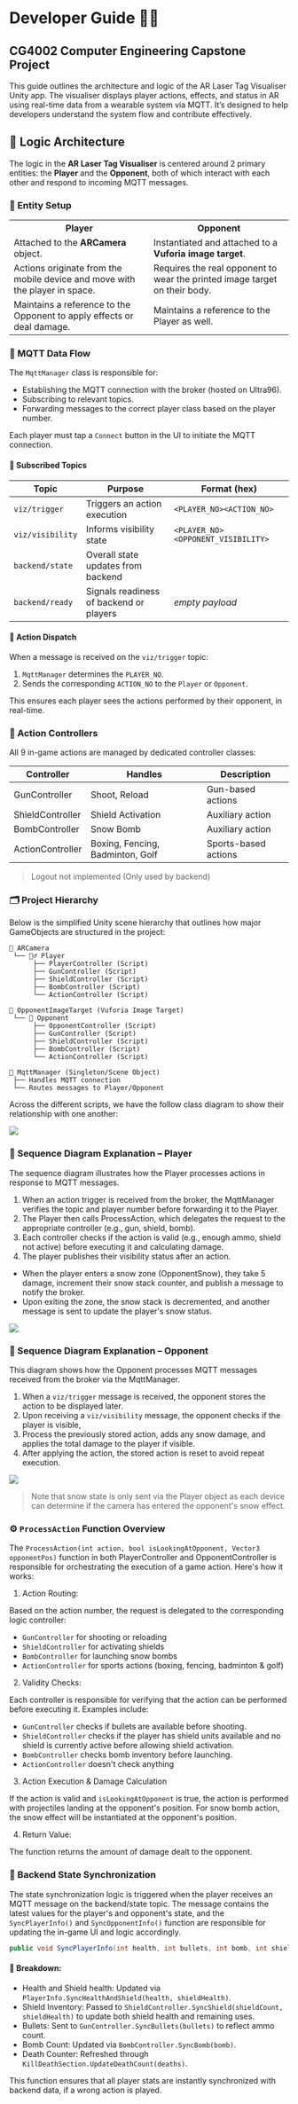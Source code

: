 # Developer Guide 👨‍💻

## CG4002 Computer Engineering Capstone Project

This guide outlines the architecture and logic of the AR Laser Tag Visualiser Unity app. The visualiser displays player actions, effects, and status in AR using real-time data from a wearable system via MQTT. It’s designed to help developers understand the system flow and contribute effectively.

## 🧠 Logic Architecture

The logic in the **AR Laser Tag Visualiser** is centered around 2 primary entities: the **Player** and the **Opponent**, both of which interact with each other and respond to incoming MQTT messages.

### 🔁 Entity Setup
<table>
  <tr>
    <th>Player</th>
    <th>Opponent</th>
  </tr>
  <tr>
    <td>Attached to the <b>ARCamera</b> object.</td>
    <td>Instantiated and attached to a <b>Vuforia image target</b>.</td>
  </tr>
  <tr>
    <td>Actions originate from the mobile device and move with the player in space.</td>
    <td>Requires the real opponent to wear the printed image target on their body.
</td>
  </tr>
  <tr>
    <td>Maintains a reference to the Opponent to apply effects or deal damage.</td>
    <td>Maintains a reference to the Player as well.
</td>
  </tr>
</table>

### 📡 MQTT Data Flow
The `MqttManager` class is responsible for:

- Establishing the MQTT connection with the broker (hosted on Ultra96).
- Subscribing to relevant topics.
- Forwarding messages to the correct player class based on the player number.

Each player must tap a `Connect` button in the UI to initiate the MQTT connection.

#### 📨 Subscribed Topics
| Topic	| Purpose | Format (hex) |
| ----- | ------- | ------------ |
| `viz/trigger`	| Triggers an action execution | `<PLAYER_NO><ACTION_NO>` | 
| `viz/visibility`	|  Informs visibility state |  `<PLAYER_NO><OPPONENT_VISIBILITY>` | 
| `backend/state`	| Overall state updates from backend | 
| `backend/ready`	| Signals readiness of backend or players | *empty payload*

#### 🎯 Action Dispatch
When a message is received on the `viz/trigger` topic:

1. `MqttManager` determines the `PLAYER_NO`.
2. Sends the corresponding `ACTION_NO` to the `Player` or `Opponent`.

This ensures each player sees the actions performed by their opponent, in real-time.

### 🧩 Action Controllers
All 9 in-game actions are managed by dedicated controller classes:

| Controller        | Handles | Description |
| ----------------- | ------- | ----------- |
| GunController	    | Shoot, Reload     | Gun-based actions | 
| ShieldController  | Shield Activation | Auxiliary action |
| BombController    | Snow Bomb | Auxiliary action |
| ActionController	| Boxing, Fencing, Badminton, Golf | Sports-based actions |  

> Logout not implemented (Only used by backend)

### 🗂️ Project Hierarchy
Below is the simplified Unity scene hierarchy that outlines how major GameObjects are structured in the project:
```
📌 ARCamera
 └── 🧍‍♂️ Player
      ├── PlayerController (Script)
      ├── GunController (Script)
      ├── ShieldController (Script)
      ├── BombController (Script)
      └── ActionController (Script)

📌 OpponentImageTarget (Vuforia Image Target)
 └── 🧍 Opponent
      ├── OpponentController (Script)
      ├── GunController (Script)
      ├── ShieldController (Script)
      ├── BombController (Script)
      └── ActionController (Script)

📌 MqttManager (Singleton/Scene Object)
 ├── Handles MQTT connection
 └── Routes messages to Player/Opponent
```

Across the different scripts, we have the follow class diagram to show their relationship with one another:

![](images/VisualiserClassDiagram.png)

### 🧩 Sequence Diagram Explanation – Player

The sequence diagram illustrates how the Player processes actions in response to MQTT messages. 
1. When an action trigger is received from the broker, the MqttManager verifies the topic and player number before forwarding it to the Player. 
2. The Player then calls ProcessAction, which delegates the request to the appropriate controller (e.g., gun, shield, bomb). 
3. Each controller checks if the action is valid (e.g., enough ammo, shield not active) before executing it and calculating damage.
4. The player publishes their visibility status after an action.

- When the player enters a snow zone (OpponentSnow), they take 5 damage, increment their snow stack counter, and publish a message to notify the broker.
- Upon exiting the zone, the snow stack is decremented, and another message is sent to update the player's snow status.

![](images/PlayerSequenceDiagram.png)

### 🧩 Sequence Diagram Explanation – Opponent

This diagram shows how the Opponent processes MQTT messages received from the broker via the MqttManager.

1. When a `viz/trigger` message is received, the opponent stores the action to be displayed later.
2. Upon receiving a `viz/visibility` message, the opponent checks if the player is visible, 
3. Process the previously stored action, adds any snow damage, and applies the total damage to the player if visible.
4. After applying the action, the stored action is reset to avoid repeat execution.

![](images/OpponentSequenceDiagram.png)

> Note that snow state is only sent via the Player object as each device can determine if the camera has entered the opponent's snow effect.

### ⚙️ `ProcessAction` Function Overview

The `ProcessAction(int action, bool isLookingAtOpponent, Vector3 opponentPos)` function in both PlayerController and OpponentController is responsible for orchestrating the execution of a game action. Here's how it works:

1. Action Routing:

Based on the action number, the request is delegated to the corresponding logic controller:

- `GunController` for shooting or reloading
- `ShieldController` for activating shields
- `BombController` for launching snow bombs
- `ActionController` for sports actions (boxing, fencing, badminton & golf)

2. Validity Checks:

Each controller is responsible for verifying that the action can be performed before executing it. Examples include:

- `GunController` checks if bullets are available before shooting.
- `ShieldController` checks if the player has shield units available and no shield is currently active before allowing shield activation.
- `BombController` checks bomb inventory before launching.
- `ActionController` doesn't check anything 

3. Action Execution & Damage Calculation

If the action is valid and `isLookingAtOpponent` is true, the action is performed with projectiles landing at the opponent's position. For snow bomb action, the snow effect will be instantiated at the opponent's position.

4. Return Value:

The function returns the amount of damage dealt to the opponent. 

### 🔄 Backend State Synchronization
The state synchronization logic is triggered when the player receives an MQTT message on the backend/state topic. The message contains the latest values for the player's and opponent's state, and the `SyncPlayerInfo()` and `SyncOpponentInfo()` function  are responsible for updating the in-game UI and logic accordingly.

```csharp
public void SyncPlayerInfo(int health, int bullets, int bomb, int shieldHealth, int deaths, int shieldCount)
```

#### 🎯 Breakdown:
- Health and Shield health: 
Updated via `PlayerInfo.SyncHealthAndShield(health, shieldHealth)`.
- Shield Inventory: 
Passed to `ShieldController.SyncShield(shieldCount, shieldHealth)` to update both shield health and remaining uses.
- Bullets: Sent to `GunController.SyncBullets(bullets)` to reflect ammo count.
- Bomb Count: 
Updated via `BombController.SyncBomb(bomb)`.
- Death Counter: 
Refreshed through `KillDeathSection.UpdateDeathCount(deaths)`.

This function ensures that all player stats are instantly synchronized with backend data, if a wrong action is played. 
